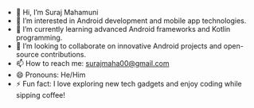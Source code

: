 - 👋 Hi, I’m Suraj Mahamuni
- 👀 I’m interested in Android development and mobile app technologies.
- 🌱 I’m currently learning advanced Android frameworks and Kotlin programming.
- 💞️ I’m looking to collaborate on innovative Android projects and open-source contributions.
- 📫 How to reach me: surajmaha00@gmail.com
- 😄 Pronouns: He/Him
- ⚡ Fun fact: I love exploring new tech gadgets and enjoy coding while sipping coffee!
<!---
SurajMahamuni15/SurajMahamuni15 is a ✨ special ✨ repository because its `README.md` (this file) appears on your GitHub profile.
You can click the Preview link to take a look at your changes.
--->
